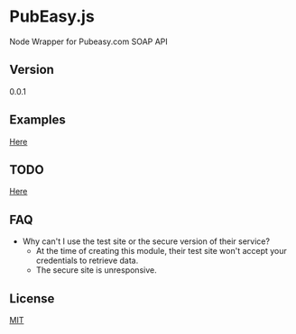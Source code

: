 PubEasy.js
========

Node Wrapper for Pubeasy.com SOAP API

Version
---------
0.0.1

Examples
------------
[Here](./example.js)

TODO
--------
[Here](TODO.md)

FAQ
------

* Why can't I use the test site or the secure version of their service?
    * At the time of creating this module, their test site won't accept your credentials to retrieve data.
    * The secure site is unresponsive.

License
---------
[MIT](http://brutalhonesty.mit-license.org/)